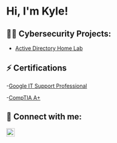 <h1>Hi, I'm Kyle!

<h2>👨‍💻 Cybersecurity Projects:</h2>

- [Active Directory Home Lab](https://github.com/Kylegibbons2/ActiveDirectoryLab)

<h2>⚡ Certifications</h2>

-[Google IT Support Professional](https://www.coursera.org/account/accomplishments/specialization/WXHS3X2T7NQ4)

-[CompTIA A+](https://www.credly.com/earner/earned/badge/3fd58687-731a-4ecc-bbed-a2291ee042a2)


<h2> 🤳 Connect with me:</h2>

[<img align="left" alt="Kylegibbons | LinkedIn" width="22px" src="https://cdn.jsdelivr.net/npm/simple-icons@v3/icons/linkedin.svg" />][linkedin]

[linkedin]: https://linkedin.com/in/kyle-gibbons-093271203


<!--
